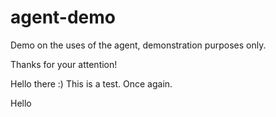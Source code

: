 # agent-demo
Demo on the uses of the agent, demonstration purposes only.

Thanks for your attention!

Hello there :)
This is a test.
Once again.

Hello

